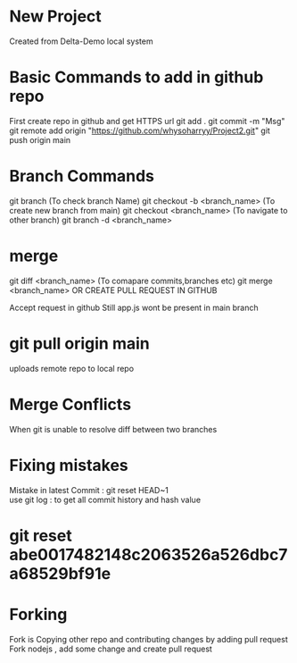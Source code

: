 # New Project
Created from Delta-Demo local system

# Basic Commands to add in github repo
First create repo in github and get HTTPS url
git add .
git commit -m "Msg"
git remote add origin "https://github.com/whysoharryy/Project2.git"
git push origin main

# Branch Commands
git branch (To check branch Name)
git checkout -b <branch_name>  (To create new branch from main)
git checkout <branch_name> (To navigate to other branch)
git branch -d <branch_name>

# merge
git diff <branch_name>  (To comapare commits,branches etc)
git merge <branch_name>    OR CREATE PULL REQUEST IN GITHUB

Accept request in github
Still app.js wont be present in main branch
# git pull origin main
uploads remote repo to local repo

# Merge Conflicts 
When git is unable to resolve diff between two branches

# Fixing mistakes
Mistake in latest Commit : git reset HEAD~1  
use git log : to get all commit history and hash value 
# git reset abe0017482148c2063526a526dbc7a68529bf91e 

# Forking
Fork is Copying other repo and contributing changes by adding pull request
Fork nodejs , add some change and create pull request







